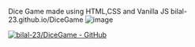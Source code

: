 Dice Game made using HTML,CSS and Vanilla JS
bilal-23.github.io/DiceGame
![image](https://user-images.githubusercontent.com/71442068/112958580-3e1e6780-9160-11eb-8e3e-5fbfcc5795fc.png)

[![bilal-23/DiceGame - GitHub](https://gh-card.dev/repos/bilal-23/DiceGame.png)](https://github.com/bilal-23/DiceGame)
